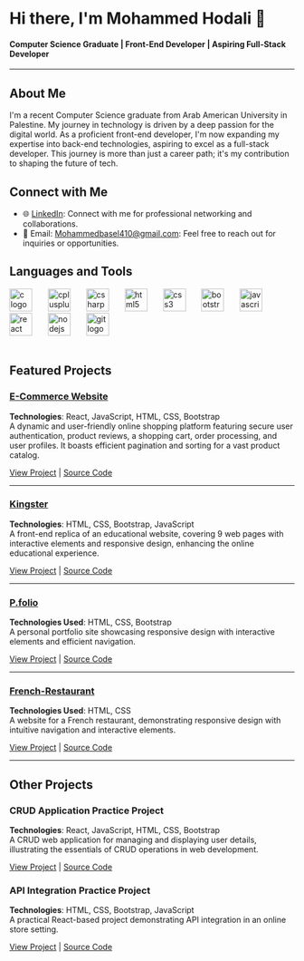 # Hi there, I'm Mohammed Hodali 👋

#### Computer Science Graduate | Front-End Developer | Aspiring Full-Stack Developer

---

## About Me
I'm a recent Computer Science graduate from Arab American University in Palestine. My journey in technology is driven by a deep passion for the digital world. As a proficient front-end developer, I'm now expanding my expertise into back-end technologies, aspiring to excel as a full-stack developer. This journey is more than just a career path; it's my contribution to shaping the future of tech.


## Connect with Me

- 🌐 [LinkedIn](https://www.linkedin.com/in/mohammed-hodali-3bab86246/): Connect with me for professional networking and collaborations.
- 📧 Email: [Mohammedbasel410@gmail.com](mailto:Mohammedbasel410@gmail.com): Feel free to reach out for inquiries or opportunities.


## Languages and Tools
<div align="left">
  <img src="https://cdn.jsdelivr.net/gh/devicons/devicon/icons/c/c-original.svg" height="40" alt="c logo"  /> <img width="20" />
  <img src="https://cdn.jsdelivr.net/gh/devicons/devicon/icons/cplusplus/cplusplus-original.svg" height="40" alt="cplusplus logo"  /> <img width="20" />
  <img src="https://cdn.jsdelivr.net/gh/devicons/devicon/icons/csharp/csharp-original.svg" height="40" alt="csharp logo"  /> <img width="20" />
  <img src="https://cdn.jsdelivr.net/gh/devicons/devicon/icons/html5/html5-original.svg" height="40" alt="html5 logo"  /> <img width="20" />
  <img src="https://cdn.jsdelivr.net/gh/devicons/devicon/icons/css3/css3-original.svg" height="40" alt="css3 logo"  /> <img width="20" />
  <img src="https://cdn.jsdelivr.net/gh/devicons/devicon/icons/bootstrap/bootstrap-original.svg" height="40" alt="bootstrap logo"  /> <img width="20" />
  <img src="https://cdn.jsdelivr.net/gh/devicons/devicon/icons/javascript/javascript-original.svg" height="40" alt="javascript logo"  /> <img width="20" />
  <img src="https://cdn.jsdelivr.net/gh/devicons/devicon/icons/react/react-original.svg" height="40" alt="react logo"  /> <img width="20" />
  <img src="https://cdn.jsdelivr.net/gh/devicons/devicon/icons/nodejs/nodejs-original.svg" height="40" alt="nodejs logo"  /> <img width="20" />
  <img src="https://cdn.jsdelivr.net/gh/devicons/devicon/icons/git/git-original.svg" height="40" alt="git logo"  />
</div>

<br>

## Featured Projects

### [E-Commerce Website](https://e-commerce-dyfe.onrender.com/)
**Technologies**: React, JavaScript, HTML, CSS, Bootstrap  
A dynamic and user-friendly online shopping platform featuring secure user authentication, product reviews, a shopping cart, order processing, and user profiles. It boasts efficient pagination and sorting for a vast product catalog.

[View Project](https://e-commerce-dyfe.onrender.com/) | [Source Code](https://github.com/Mohammed-basel/e-commerce)

---

### [Kingster](https://mohammed-basel.github.io/kingster/)
**Technologies**: HTML, CSS, Bootstrap, JavaScript  
A front-end replica of an educational website, covering 9 web pages with interactive elements and responsive design, enhancing the online educational experience.

[View Project](https://mohammed-basel.github.io/kingster/) | [Source Code](https://github.com/Mohammed-basel/kingster)

---

### [P.folio](https://mohammed-basel.github.io/P.folio/)
**Technologies Used**: HTML, CSS, Bootstrap  
A personal portfolio site showcasing responsive design with interactive elements and efficient navigation.

[View Project](https://mohammed-basel.github.io/P.folio/) | [Source Code](https://github.com/Mohammed-basel/P.folio)

---

### [French-Restaurant](https://mohammed-basel.github.io/French-Restaurant/)
**Technologies Used**: HTML, CSS  
A website for a French restaurant, demonstrating responsive design with intuitive navigation and interactive elements.

[View Project](https://mohammed-basel.github.io/French-Restaurant/) | [Source Code](https://github.com/Mohammed-basel/French-Restaurant)

---

## Other Projects

### CRUD Application Practice Project
**Technologies**: React, JavaScript, HTML, CSS, Bootstrap  
A CRUD web application for managing and displaying user details, illustrating the essentials of CRUD operations in web development.

[View Project](https://react-crud-3cl5.onrender.com) | [Source Code](https://github.com/Mohammed-basel/REACT_CRUD)

### API Integration Practice Project
**Technologies**: HTML, CSS, Bootstrap, JavaScript  
A practical React-based project demonstrating API integration in an online store setting.

[View Project](https://react-app2-ccv5.onrender.com/) | [Source Code](https://github.com/Mohammed-basel/store)


